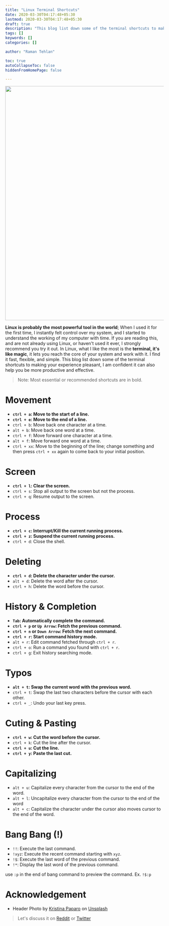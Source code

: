 ```yaml
---
title: "Linux Terminal Shortcuts"
date: 2020-03-30T04:17:48+05:30
lastmod: 2020-03-30T04:17:48+05:30
draft: true
description: "This blog list down some of the terminal shortcuts to making your experience pleasant."
tags: []
keywords: []
categories: []

author: "Raman Tehlan"

toc: true
autoCollapseToc: false
hiddenFromHomePage: false

---
```


<img src="https://user-images.githubusercontent.com/29037312/79038268-b27d9500-7bf5-11ea-980c-cea7ce97f179.jpg" width="745px" />

**Linux is probably the most powerful tool in the world**; When I used it for the first time, I instantly felt control over my system, and I started to understand the working of my computer with time. If you are reading this, and are not already using Linux, or haven't used it ever, I strongly recommend you try it out. In Linux, what I like the most is the **terminal, it's like magic**, it lets you reach the core of your system and work with it. I find it fast, flexible, and simple. This blog list down some of the terminal shortcuts to making your experience pleasant, I am confident it can also help you be more productive and effective.

> Note: Most essential or recommended shortcuts are in bold.

# Movement

- **`ctrl + a`: Move to the start of a line.**
- **`ctrl + e`: Move to the end of a line.**
- `ctrl + b`: Move back one character at a time.
- `alt + b`: Move back one word at a time.
- `ctrl + f`: Move forward one character at a time.
- `alt + f`: Move forward one word at a time.
- `ctrl + xx`: Move to the beginning of the line; change something and then press `ctrl + xx` again to come back to your initial position.

# Screen

- **`ctrl + l`: Clear the screen.**
- `ctrl + s`: Stop all output to the screen but not the process.
- `ctrl + q`: Resume output to the screen.

# Process

- **`ctrl + c`: Interrupt/Kill the current running process.**
- **`ctrl + z`: Suspend the current running process.**
- `ctrl + d`: Close the shell.

# Deleting

- **`ctrl + d`: Delete the character under the cursor.**
- `alt + d`: Delete the word after the cursor.
- `ctrl + h`: Delete the word before the cursor.

# History & Completion
- **`Tab`: Automatically complete the command.**
- **`ctrl + p` or `Up Arrow`: Fetch the previous command.**
- **`ctrl + n` or `Down Arrow`: Fetch the next command.**
- **`ctrl + r`: Start command history mode.**
- `alt + r`: Edit command fetched through `ctrl + r`.
- `ctrl + o`: Run a command you found with `ctrl + r`.
- `ctrl + g`: Exit history searching mode.

# Typos
- **`alt + t`: Swap the current word with the previous word.**
- `ctrl + t`: Swap the last two characters before the cursor with each other. 
- `ctrl + _`: Undo your last key press.

# Cuting & Pasting
- **`ctrl + w`: Cut the word before the cursor.**
- `ctrl + k`: Cut the line after the cursor.
- **`ctrl + u`: Cut the line.**
- **`ctrl + y`: Paste the last cut.**

# Capitalizing
- `alt + u`: Capitalize every character from the cursor to the end of the word.
- `alt + l`: Uncapitalize every character from the cursor to the end of the word
- `alt + c`: Capitalize the character under the cursor also moves cursor to the end of the word.

# Bang Bang (!)
- `!!`: Execute the last command.
- `!xyz`: Execute the recent command starting with `xyz`.
- `!$`: Execute the last word of the previous command.
- `!*`: Display the last word of the previous command.

use `:p` in the end of bang command to preview the command. Ex. `!$:p`

# Acknowledgement

- Header Photo by [Kristina Paparo](https://unsplash.com/@designshot) on [Unsplash](https://unsplash.com/photos/7p8R4CZjoQE)



> Let's discuss it on [Reddit](https://www.reddit.com/user/ramantehlan/comments/fvk3cg/terminal_shortcuts/) or [Twitter](https://twitter.com/ramantehlan/status/1246889936550113282)

